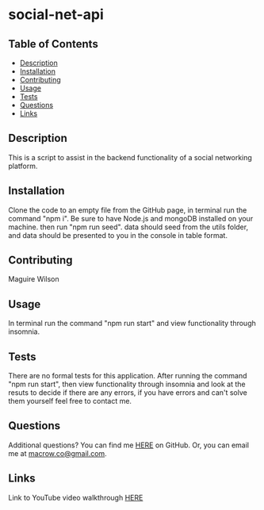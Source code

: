 # social-net-api

## Table of Contents

- [Description](#description)
- [Installation](#installation)
- [Contributing](#contributing)
- [Usage](#usage)
- [Tests](#tests)
- [Questions](#questions)
- [Links](#links)

## Description

This is a script to assist in the backend functionality of a social networking platform.

## Installation

Clone the code to an empty file from the GitHub page, in terminal run the command "npm i". Be sure to have Node.js and mongoDB installed on your machine.
then run "npm run seed". data should seed from the utils folder, and data should be presented to you in the console in table format.

## Contributing

Maguire Wilson

## Usage

In terminal run the command "npm run start" and view functionality through insomnia.

## Tests

There are no formal tests for this application.
After running the command "npm run start", then view functionality through insomnia and look at the resuts to decide if there are any errors, if you have errors and can't solve them yourself feel free to contact me.

## Questions

Additional questions?
You can find me [HERE](https://github.com/MacroWil) on GitHub.
Or, you can email me at macrow.co@gmail.com.

## Links

Link to YouTube video walkthrough [HERE](https://www.youtube.com/watch?v=086OJXaMHck)
